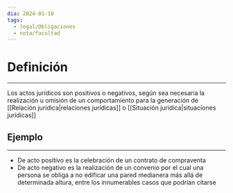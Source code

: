 ```yaml
---
dia: 2024-01-18
tags:
  - legal/Obligaciones
  - nota/facultad
---
```

# Definición
---
Los actos jurídicos son positivos o negativos, según sea necesaria la realización u omisión de un comportamiento para la generación de [[Relación jurídica|relaciones jurídicas]] o [[Situación jurídica|situaciones jurídicas]]

## Ejemplo
---
* De acto positivo es la celebración de un contrato de compraventa
* De acto negativo es la realización de un convenio por el cual una persona se obliga a no edificar una pared medianera más allá de determinada altura, entre los innumerables casos que podrían citarse